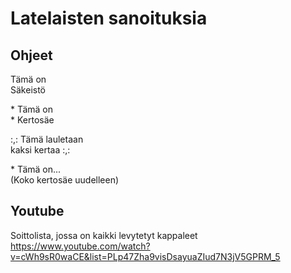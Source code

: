 # Latelaisten sanoituksia
## Ohjeet

Tämä on  
Säkeistö

\* Tämä on  
\* Kertosäe

:,: Tämä lauletaan  
kaksi kertaa :,:

\* Tämä on...  
(Koko kertosäe uudelleen)

## Youtube

Soittolista, jossa on kaikki levytetyt kappaleet
https://www.youtube.com/watch?v=cWh9sR0waCE&list=PLp47Zha9visDsayuaZIud7N3jV5GPRM_5
